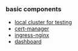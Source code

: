 ### basic components

* [local cluster for testing](local.cluster.for.testing.md)
* [cert-manager](cert.manager.md)
* [ingress-nginx](ingress.nginx.md)
* [dashboard](dashboard.md)
